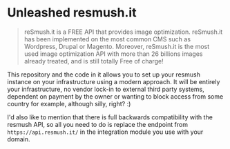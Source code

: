 # Unleashed resmush.it

> reSmush.it is a FREE API that provides image optimization. reSmush.it has been implemented on the most common CMS such as Wordpress, Drupal or Magento.
> Moreover, reSmush.it is the most used image optimization API with more than 26 billions images already treated, and is still totally Free of charge!

This repository and the code in it allows you to set up your resmush instance on your infrastructure using a modern approach. It will be entirely your infrastructure, no vendor lock-in to external third party systems, dependent on payment by the owner or wanting to block access from some country for example, although silly, right? :)

I'd also like to mention that there is full backwards compatibility with the resmush API, so all you need to do is replace the endpoint from `https://api.resmush.it/` in the integration module you use with your domain.